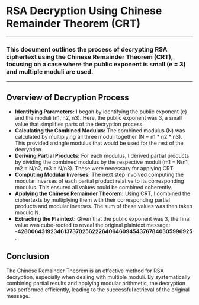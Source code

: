 <h1>RSA Decryption Using Chinese Remainder Theorem (CRT)</h1>
    <hr>
    <h3>This document outlines the process of decrypting RSA ciphertext using the Chinese Remainder Theorem (CRT), focusing on a case where the public exponent is small (e = 3) and multiple moduli are used.</h3>
    <hr>
    
<h2>Overview of Decryption Process</h2>
    <ul>
        <li><strong>Identifying Parameters:</strong> I began by identifying the public exponent (e) and the moduli (n1, n2, n3). Here, the public exponent was 3, a small value that simplifies parts of the decryption process.</li>
        <li><strong>Calculating the Combined Modulus:</strong> The combined modulus (N) was calculated by multiplying all three moduli together (N = n1 * n2 * n3). This provided a single modulus that would be used for the rest of the decryption.</li>
        <li><strong>Deriving Partial Products:</strong> For each modulus, I derived partial products by dividing the combined modulus by the respective moduli (m1 = N/n1, m2 = N/n2, m3 = N/n3). These were necessary for applying CRT.</li>
        <li><strong>Computing Modular Inverses:</strong> The next step involved computing the modular inverses of each partial product relative to its corresponding modulus. This ensured all values could be combined coherently.</li>
        <li><strong>Applying the Chinese Remainder Theorem:</strong> Using CRT, I combined the ciphertexts by multiplying them with their corresponding partial products and modular inverses. The sum of these values was then taken modulo N.</li>
        <li><strong>Extracting the Plaintext:</strong> Given that the public exponent was 3, the final value was cube-rooted to reveal the original plaintext message: <strong>-42800643192346137370256222640646094543767840305996925</strong>.</li>
    </ul>

<h2>Conclusion</h2>
    <p>The Chinese Remainder Theorem is an effective method for RSA decryption, especially when dealing with multiple moduli. By systematically combining partial results and applying modular arithmetic, the decryption was performed efficiently, leading to the successful retrieval of the original message.</p>

